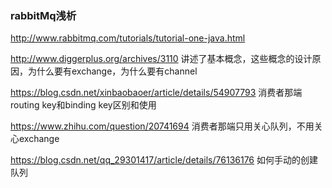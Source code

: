 ### rabbitMq浅析



http://www.rabbitmq.com/tutorials/tutorial-one-java.html

<http://www.diggerplus.org/archives/3110> 讲述了基本概念，这些概念的设计原因，为什么要有exchange，为什么要有channel

<https://blog.csdn.net/xinbaobaoer/article/details/54907793> 消费者那端routing key和binding key区别和使用

<https://www.zhihu.com/question/20741694>  消费者那端只用关心队列，不用关心exchange

<https://blog.csdn.net/qq_29301417/article/details/76136176> 如何手动的创建队列